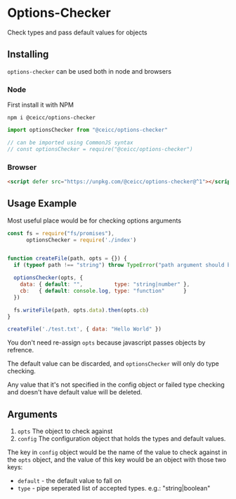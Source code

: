 # Options-Checker
Check types and pass default values for objects

## Installing
`options-checker` can be used both in node and browsers

### Node
First install it with NPM

`npm i @ceicc/options-checker`

```js
import optionsChecker from "@ceicc/options-checker"

// can be imported using CommonJS syntax
// const optionsChecker = require("@ceicc/options-checker")
```
### Browser
```html
<script defer src="https://unpkg.com/@ceicc/options-checker@^1"></script>
```

## Usage Example
Most useful place would be for checking options arguments

```js
const fs = require("fs/promises"),
      optionsChecker = require('./index')


function createFile(path, opts = {}) {
  if (typeof path !== "string") throw TypeError("path argument should be string")

  optionsChecker(opts, {
    data: { default: "",          type: "string|number" },
    cb:   { default: console.log, type: "function"      }
  })

  fs.writeFile(path, opts.data).then(opts.cb)
}

createFile('./test.txt', { data: "Hello World" })
```

You don't need re-assign `opts` because javascript passes objects by refrence.

The default value can be discarded, and `optionsChecker` will only do type checking.

Any value that it's not specified in the config object or failed type checking and doesn't have default value will be deleted.

## Arguments
  1. `opts` The object to check against
  2. `config` The configuration object that holds the types and default values.

The key in `config` object would be the name of the value to check against in the `opts` object, and the value of this key would be an object with those two keys:

- `default` - the default value to fall on
- `type` - pipe seperated list of accepted types. e.g.: "string|boolean"